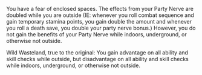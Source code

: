 
You have a fear of enclosed spaces. The effects from your Party Nerve are doubled while you are outside (IE: whenever you roll combat sequence and gain temporary stamina points, you gain double the amount and whenever you roll a death save, you double your party nerve bonus.) However, you do not gain the benefits of your Party Nerve while indoors, underground, or otherwise not outside. 

Wild Wasteland, true to the original: You gain advantage on all ability and skill checks while outside, but disadvantage on all ability and skill checks while indoors, underground, or otherwise not outside.